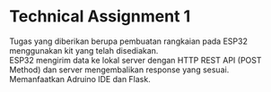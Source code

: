 # Technical Assignment 1

Tugas yang diberikan berupa pembuatan rangkaian pada ESP32 menggunakan kit yang telah disediakan. <br>
ESP32 mengirim data ke lokal server dengan HTTP REST API (POST Method) dan server mengembalikan response yang sesuai. <br>
Memanfaatkan Adruino IDE dan Flask.
